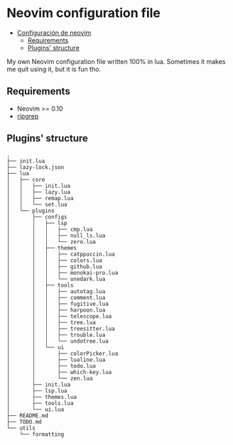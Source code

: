# Neovim configuration file

<!--toc:start-->

- [Configuración de neovim](#configuración-de-neovim)
  - [Requirements](#requirements)
  - [Plugins' structure](#plugins-structure)
  <!--toc:end-->

My own Neovim configuration file written 100% in lua. Sometimes it makes me quit using it, but it is fun tho.

## Requirements

- Neovim >= 0.10
- [ripgrep](https://github.com/BurntSushi/ripgrep)

## Plugins' structure

```
.
├── init.lua
├── lazy-lock.json
├── lua
│   ├── core
│   │   ├── init.lua
│   │   ├── lazy.lua
│   │   ├── remap.lua
│   │   └── set.lua
│   └── plugins
│       ├── configs
│       │   ├── lsp
│       │   │   ├── cmp.lua
│       │   │   ├── null_ls.lua
│       │   │   └── zero.lua
│       │   ├── themes
│       │   │   ├── catppuccin.lua
│       │   │   ├── colors.lua
│       │   │   ├── github.lua
│       │   │   ├── monokai-pro.lua
│       │   │   └── onedark.lua
│       │   ├── tools
│       │   │   ├── autotag.lua
│       │   │   ├── comment.lua
│       │   │   ├── fugitive.lua
│       │   │   ├── harpoon.lua
│       │   │   ├── telescope.lua
│       │   │   ├── tree.lua
│       │   │   ├── treesitter.lua
│       │   │   ├── trouble.lua
│       │   │   └── undotree.lua
│       │   └── ui
│       │       ├── colorPicker.lua
│       │       ├── lualine.lua
│       │       ├── todo.lua
│       │       ├── which-key.lua
│       │       └── zen.lua
│       ├── init.lua
│       ├── lsp.lua
│       ├── themes.lua
│       ├── tools.lua
│       └── ui.lua
├── README.md
├── TODO.md
└── utils
    └── formatting
```
